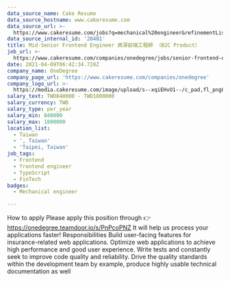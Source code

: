 ```yaml
---
data_source_name: Cake Resume
data_source_hostname: www.cakeresume.com
data_source_url: >-
  https://www.cakeresume.com/jobs?q=mechanical%20engineer&refinementList%5Blang_name%5D%5B0%5D=English&refinementList%5Bsalary_type%5D=per_year&range%5Bsalary_range%5D%5Bmin%5D=1000000&page=3
data_source_internal_id: '28481'
title: Mid-Senior Frontend Engineer 資深前端工程師 （B2C Product）
job_url: >-
  https://www.cakeresume.com/companies/onedegree/jobs/senior-frontend-engineer-b2c-product
date: 2021-04-09T06:42:34.728Z
company_name: OneDegree
company_page_url: 'https://www.cakeresume.com/companies/onedegree'
company_logo_url: >-
  https://media.cakeresume.com/image/upload/s--xqiEHvO1--/c_pad,fl_png8,h_200,w_200/v1578296147/zhabcskfo2ifv72dmwtx.png
salary_text: TWD840000 - TWD1800000
salary_currency: TWD
salary_type: per_year
salary_min: 840000
salary_max: 1800000
location_list:
  - Taiwan
  - ', Taiwan'
  - 'Taipei, Taiwan'
job_tags:
  - Frontend
  - frontend engineer
  - TypeScript
  - FinTech
badges:
  - Mechanical engineer

---
```


How to apply Please apply this position through 👉 https://onedegree.teamdoor.io/s/PnPcoPNZ It will help us process your applications faster! Responsibilities Build user-facing features for insurance-related web applications. Optimize web applications to achieve high performance and good user experience. Write tests and constantly seek to improve code quality and reliability. Drive the quality standards within the development team by example, produce highly usable technical documentation as well 